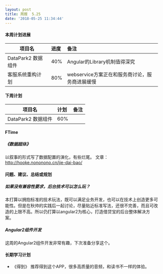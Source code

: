 ```yaml
---
layout: post
title: 周报  5.25
date: '2018-05-25 11:34:44'
---
```


#### 本周计划进展

| 项目名         | 进度              | 备注  |
| ------------- |:----------------| :---------|
| DataPark2 数据组件 |  40% | Angular的Library机制值得深究 |
| 客服系统重构计划 |  80%   | webservice方案正在和服务商讨论，服务商进展缓慢  |

#### 下周计划

| 项目名         | 计划              | 备注  |
| ------------- |:----------------| :---------|
| DataPark2 数据组件 |  60% |  |


#### FTime 
##### 《数据超体》
以叙事的形式写了数据配置的演化，有些烂尾。
文章：http://hooke.nononono.cn/jie-dai-bao/


#### 问题、建议、总结或规划
##### 如果没有兼容性要求，后台技术可以怎么玩？
本打算以拥抱标准的技术玩法，既可以满足业务开发，也可以在技术上创造更多可能性。但是在秋帅的实践后一起讨论，尽量贴近标准写法，还很不完善，而且可改造的上限不高。所以仍打算以angular2为核心，打造借贷宝的后台整体解决方案。

##### Angular2组件开发
这周的Angular2组件开发非常有趣，下次准备分享这个。



#### 长期学习计划
- 《得到》
推荐得到这个APP，很多高质量的音频，和读书不一样的体验。
